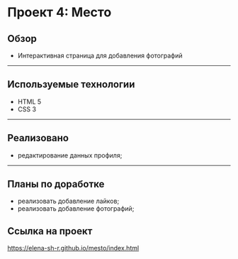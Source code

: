 # Проект 4: Место

## Обзор
* Интерактивная страница для добавления фотографий
------ 

## Используемые технологии
* HTML 5
* CSS 3
------ 

## Реализовано
* редактирование данных профиля;
------ 

## Планы по доработке
* реализовать добавление лайков;
* реализовать добавление фотографий;

## Ссылка на проект
https://elena-sh-r.github.io/mesto/index.html